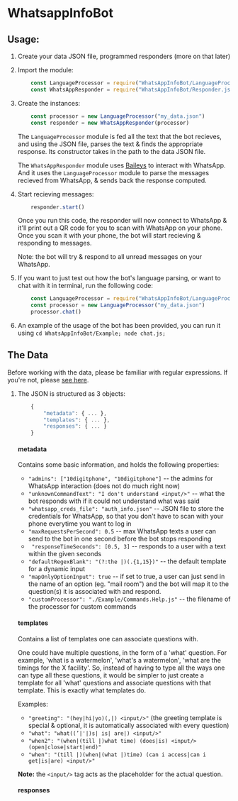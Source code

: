 # WhatsappInfoBot
 
## Usage:

1. Create your data JSON file, programmed responders (more on that later)
2. Import the module: 
    ``` javascript
        const LanguageProcessor = require("WhatsAppInfoBot/LanguageProcessor.js")
        const WhatsAppResponder = require("WhatsAppInfoBot/Responder.js")
    ```
3. Create the instances:
    ``` javascript
        const processor = new LanguageProcessor("my_data.json")
        const responder = new WhatsAppResponder(processor)
    ```
    The  ```LanguageProcessor``` module is fed all the text that the bot recieves, and using the JSON file, parses the text & finds the appropriate response.
    Its constructor takes in the path to the data JSON file.

    The  ```WhatsAppResponder``` module uses [Baileys](https://github.com/adiwajshing/Baileys) to interact with WhatsApp. And it uses the ```LanguageProcessor``` module to parse the messages recieved from WhatsApp, & sends back the response computed.
4. Start recieving messages:
    ``` javascript
        responder.start()
    ```
    Once you run this code, the responder will now connect to WhatsApp & it'll print out a QR code for you to scan with WhatsApp on your phone. 
    Once you scan it with your phone, the bot will start recieving & responding to messages.
    
    Note: the bot will try & respond to all unread messages on your WhatsApp.
5. If you want to just test out how the bot's language parsing, or want to chat with it in terminal, run the following code:
    ``` javascript
        const LanguageProcessor = require("WhatsAppInfoBot/LanguageProcessor.js")
        const processor = new LanguageProcessor("my_data.json")
        processor.chat()
    ```
6. An example of the usage of the bot has been provided, you can run it using ```cd WhatsAppInfoBot/Example; node chat.js;```

## The Data

Before working with the data, please be familiar with regular expressions. If you're not, please [see here]().

1. The JSON is structured as 3 objects:
    ``` javascript
        {
            "metadata": { ... },
            "templates": { ... },
            "responses": { ... }
        }
    ```
    #### metadata
    
    Contains some basic information, and holds the following properties:
    - ``` "admins": ["10digitphone", "10digitphone"] ``` -- the admins for WhatsApp interaction (does not do much right now)
    - ``` "unknownCommandText": "I don't understand <input/>" ```  -- what the bot responds with if it could not understand what was said
    - ``` "whatsapp_creds_file": "auth_info.json" ``` -- JSON file to store the credentials for WhatsApp, so that you don't have to scan with your phone everytime you want to log in
    - ``` "maxRequestsPerSecond": 0.5 ``` -- max WhatsApp texts a user can send to the bot in one second before the bot stops responding
    - ``` "responseTimeSeconds": [0.5, 3]``` -- responds to a user with a text within the given seconds
    - ``` "defaultRegexBlank": "(?:the |)(.{1,15})" ``` -- the default template for a dynamic input 
    - ``` "mapOnlyOptionInput": true ``` -- if set to true, a user can just send in the name of an option (eg. "mail room") and the bot will map it to the question(s) it is associated with and respond.
    - ``` "customProcessor": "./Example/Commands.Help.js" ``` -- the filename of the processor for custom commands

    #### templates

    Contains a list of templates one can associate questions with. 
    
    One could have multiple questions, in the form of a 'what' question. For example, 'what is a watermelon', 'what's a watermelon', 'what are the timings for the X facility'. So, instead of having to type all the ways one can type all these questions, it would be simpler to just create a template for all 'what' questions and associate questions with that template. This is exactly what templates do.

    Examples:
    - ``` "greeting": "(hey|hi|yo)(,|) <input/>" ``` (the greeting template is special & optional, it is automatically associated with every question)
    - ``` "what": "what((’|'|)s| is| are|) <input/>" ```
	- ``` "when2": "(when|(till |)what time) (does|is) <input/> (open|close|start|end)" ```
	- ``` "when": "(till |)(when|(what |)time) (can i access|can i get|is|are) <input/>" ```

    **Note:** the ```<input/>``` tag acts as the placeholder for the actual question.
	
    #### responses

